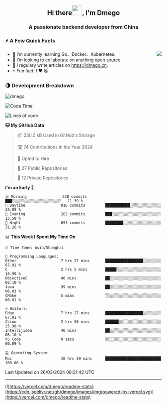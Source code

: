<h2 align="center">Hi there<img src="https://cdn.jsdelivr.net/gh/dmego/images/img/Hi.gif" height="32" />, I'm Dmego </h2>
<h3 align="center">A passionate backend developer from China</h3>

### ⚡️ A Few Quick Facts

<img align="right" src="https://readme-stats-dmego.vercel.app/api?username=dmego&show_icons=true&icon_color=1573B3&hide_title=true&text_color=718096&bg_color=00000000&hide_border=true"/>

<ul>
    <li> 🌱 I’m currently learning Go、Docker、Kubernetes.</li>
    <li> 👯 I’m looking to collaborate on anything open source.</li>
    <li> 📝 I regulary write articles on <a href="https://dmego.cn">https://dmego.cn</a>.</li>
    <li> ⚡ Fun fact: I ❤️ 😻.</li>
</ul>

### 🌗 Development Breakdown

<img src="https://komarev.com/ghpvc/?username=dmego" alt="dmego" />

<!--START_SECTION:waka-->
![Code Time](http://img.shields.io/badge/Code%20Time-2%2C625%20hrs%2031%20mins-blue)

![Lines of code](https://img.shields.io/badge/From%20Hello%20World%20I%27ve%20Written-687.3%20thousand%20lines%20of%20code-blue)

**🐱 My GitHub Data** 

> 📦 230.0 kB Used in GitHub's Storage 
 > 
> 🏆 74 Contributions in the Year 2024
 > 
> 💼 Opted to Hire
 > 
> 📜 27 Public Repositories 
 > 
> 🔑 12 Private Repositories 
 > 
**I'm an Early 🐤** 

```text
🌞 Morning                238 commits         ███░░░░░░░░░░░░░░░░░░░░░░   11.39 % 
🌆 Daytime                916 commits         ███████████░░░░░░░░░░░░░░   43.85 % 
🌃 Evening                282 commits         ███░░░░░░░░░░░░░░░░░░░░░░   13.50 % 
🌙 Night                  653 commits         ████████░░░░░░░░░░░░░░░░░   31.26 % 
```


📊 **This Week I Spent My Time On** 

```text
🕑︎ Time Zone: Asia/Shanghai

💬 Programming Languages: 
Other                    7 hrs 27 mins       █████████████████░░░░░░░░   67.91 % 
C                        2 hrs 5 mins        █████░░░░░░░░░░░░░░░░░░░░   18.99 % 
ObjectiveC               40 mins             ██░░░░░░░░░░░░░░░░░░░░░░░   06.10 % 
Java                     39 mins             ██░░░░░░░░░░░░░░░░░░░░░░░   06.03 % 
CMake                    5 mins              ░░░░░░░░░░░░░░░░░░░░░░░░░   00.81 % 

🔥 Editors: 
Edge                     7 hrs 27 mins       █████████████████░░░░░░░░   67.91 % 
CLion                    2 hrs 50 mins       ██████░░░░░░░░░░░░░░░░░░░   25.90 % 
Intellijidea             40 mins             ██░░░░░░░░░░░░░░░░░░░░░░░   06.10 % 
VS Code                  0 secs              ░░░░░░░░░░░░░░░░░░░░░░░░░   00.09 % 

💻 Operating System: 
Mac                      10 hrs 59 mins      █████████████████████████   100.00 % 
```


 Last Updated on 26/03/2024 08:21:42 UTC
<!--END_SECTION:waka-->

---

[![https://vercel.com/dmego/readme-stats](https://cdn.jsdelivr.net/gh/dmego/images/img/powered-by-vercel.svg)](https://vercel.com/dmego/readme-stats)

